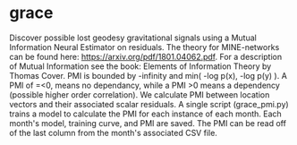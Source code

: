 # grace

Discover possible lost geodesy gravitational signals using a Mutual Information Neural Estimator on residuals. The theory for MINE-networks can be found here: https://arxiv.org/pdf/1801.04062.pdf. For a description of Mutual Information see the book: Elements of Information Theory by Thomas Cover. PMI is bounded by -infinity and min( -log p(x), -log p(y) ). A PMI of =<0, means no dependancy, while a PMI >0 means a dependency (possible higher order correlation). We calculate PMI between location vectors and their associated scalar residuals. A single script (grace_pmi.py) trains a model to calculate the PMI for each instance of each month. Each month's model, training curve, and PMI are saved. The PMI can be read off of the last column from the month's associated CSV file.